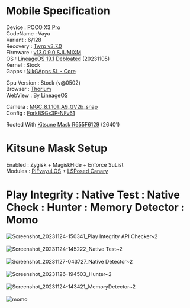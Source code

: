 # Mobile Specification

Device : [POCO X3 Pro](https://www.gsmarena.com/xiaomi_poco_x3_pro-10802.php)<br>
CodeName : Vayu<br>
Variant : 6/128<br>
Recovery : [Twrp v3.7.0](https://dl.twrp.me/vayu/twrp-3.7.0_12-0-vayu.img.html)<br>
Firmware : [v13.0.9.0.SJUMIXM](https://xiaomifirmwareupdater.com/firmware/vayu/stable/V13.0.9.0.SJUMIXM/)<br>
OS : [LineageOS 19.1](https://drive.google.com/file/d/18c-ezNr0LoxXy3CNQQxY62XLaoL5QYsI/view?usp=sharing) [Debloated](https://github.com/ToucH9000/Mobile-Specification/blob/main/Los19.1-Debloat) (20231105)<br>
Kernel : Stock<br>
Gapps : [NikGApps SL - Core](https://sourceforge.net/projects/nikgapps/files/Releases/NikGapps-SL/)<br>

Gpu Version : Stock (v@0502)<br>
Browser : [Thorium](https://github.com/Alex313031/Thorium-Android)<br>
WebView : [By LineageOS](https://www.apkmirror.com/apk/lineageos/android-system-webview-2/)<br>

Camera : [MGC_8.1.101_A9_GV2b_snap](https://1-dontsharethislink.celsoazevedo.com/file/filesc/MGC_8.1.101_A9_GV2b_snap.apk)<br>
Config : [ForkBSGx3P-NFv61](https://github.com/BEASTover9000/Mobile-Specification/releases/tag/v61)<br>

Rooted With [Kitsune Mask R655F6129](https://github.com/HuskyDG/magisk-files/releases/tag/R655F6129-kitsune) (26401)

# Kitsune Mask Setup

Enabled : Zygisk + MagiskHide + Enforce SuList<br>
Modules : [PIFvayuLOS](https://github.com/ToucH9000/PIFvayuLOS) + [LSPosed Canary](https://github.com/LSPosed/LSPosed/actions?query=event%3Apush)

# Play Integrity : Native Test : Native Check : Hunter : Memory Detector : Momo


![Screenshot_20231124-150341_Play Integrity API Checker~2](https://github.com/ToucH9000/Mobile-Specification/assets/85633117/5fdc9f42-6eee-4025-9ead-88f0c4c1efe6)
<br>
<br>
![Screenshot_20231124-145222_Native Test~2](https://github.com/ToucH9000/Mobile-Specification/assets/85633117/7e096fd3-379a-486b-b622-e94f816a6f32)
<br>
<br>
![Screenshot_20231127-043727_Native Detector~2](https://github.com/ToucH9000/Mobile-Specification/assets/85633117/f004dfbd-13bf-4cbe-be68-94bbc0e94248)
<br>
<br>
![Screenshot_20231126-194503_Hunter~2](https://github.com/ToucH9000/Mobile-Specification/assets/85633117/9ee53a2c-3457-412d-82bd-921175e8ef36)
<br>
<br>
![Screenshot_20231124-143421_MemoryDetector~2](https://github.com/ToucH9000/Mobile-Specification/assets/85633117/ee06edfe-bc59-4f12-b625-bb133f11a89c)
<br>
<br>
![momo](https://github.com/ToucH9000/Mobile-Specification/assets/85633117/91fcdb0a-6952-4346-b7e5-cb5a888dfe97)
